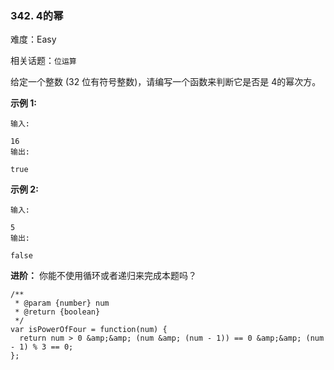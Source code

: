 ### 342. 4的幂

难度：Easy

相关话题：`位运算`

给定一个整数 (32 位有符号整数)，请编写一个函数来判断它是否是 4的幂次方。



**示例 1:** 





```
输入:

16
输出:

true

```


**示例 2:** 





```
输入:

5
输出:

false
```


**进阶：** 
你能不使用循环或者递归来完成本题吗？




```
/**
 * @param {number} num
 * @return {boolean}
 */
var isPowerOfFour = function(num) {
  return num > 0 &amp;&amp; (num &amp; (num - 1)) == 0 &amp;&amp; (num - 1) % 3 == 0;
};



```


